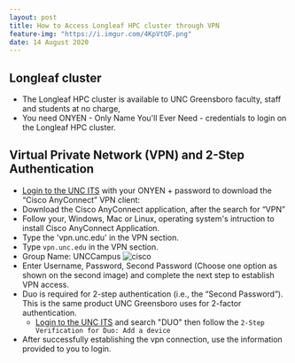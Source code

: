 ```yaml
---
layout: post
title: How to Access Longleaf HPC cluster through VPN 
feature-img: "https://i.imgur.com/4KpVtQF.png"
date: 14 August 2020
---
```


## Longleaf cluster
* The Longleaf HPC cluster is available to UNC Greensboro faculty, staff and students at no charge,
* You need ONYEN - Only Name You'll Ever Need - credentials to login on the Longleaf HPC cluster.


## Virtual Private Network (VPN) and 2-Step Authentication
* [Login to the UNC ITS](https://help.unc.edu/sp) with your ONYEN + password to download the “Cisco AnyConnect” VPN client:
* Download the Cisco AnyConnect application, after the search for “VPN”
* Follow your, Windows, Mac or Linux, operating system's intruction to install Cisco AnyConnect Application. 
* Type the 'vpn.unc.edu' in the VPN section.
* Type `vpn.unc.edu` in the VPN section.
* Group Name: UNCCampus
![cisco](https://i.imgur.com/xlblHLc.png)
* Enter Username, Password, Second Password (Choose one option as shown on the second image) and complete the next step  to establish VPN access.
* Duo is required for 2-step authentication (i.e., the “Second Password”). This is the same product UNC Greensboro uses for 2-factor authentication.
  * [Login to the UNC ITS](https://help.unc.edu/sp) and search "DUO" then follow the `2-Step Verification for Duo: Add a device` 
* After successfully establishing the vpn connection, use the information provided to you to login.





